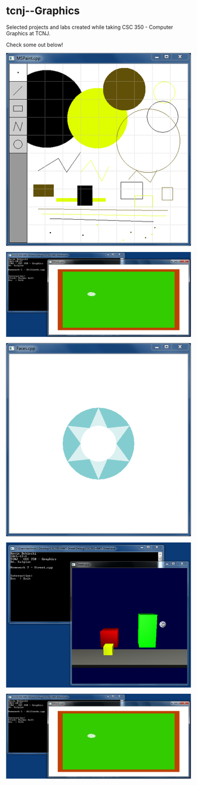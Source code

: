 # tcnj--Graphics
Selected projects and labs created while taking CSC 350 - Computer Graphics at TCNJ.

Check some out below!

![Paint](/HW3-Paint/bohinsk1--CSC350-HW3-Exercises/CSC350-HW3-Paint/screenshot.PNG)

![Billiards](/HW5-Billiards/screenshot.PNG)

![Faces](/HW6-faces/screenshot.png)

![Street](/HW7-Street/screenshot.PNG)

![Billiards](/HW5-Billiards/screenshot.PNG)
